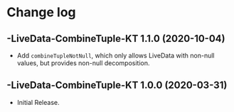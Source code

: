 # Change log

-LiveData-CombineTuple-KT 1.1.0 (2020-10-04)
--------------------------------

- Add `combineTupleNotNull`, which only allows LiveData with non-null values, but provides non-null decomposition.

-LiveData-CombineTuple-KT 1.0.0 (2020-03-31)
--------------------------------

- Initial Release.
